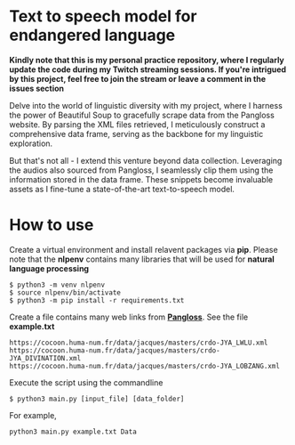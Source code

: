 # Text to speech model for endangered language
**Kindly note that this is my personal practice repository, where I regularly update the code during my Twitch streaming sessions. If you're intrigued by this project, feel free to join the stream or leave a comment in the issues section**

Delve into the world of linguistic diversity with my project, where I harness the power of Beautiful Soup to gracefully scrape data from the Pangloss website. By parsing the XML files retrieved, I meticulously construct a comprehensive data frame, serving as the backbone for my linguistic exploration.

But that's not all - I extend this venture beyond data collection. Leveraging the audios also sourced from Pangloss, I seamlessly clip them using the information stored in the data frame. These snippets become invaluable assets as I fine-tune a state-of-the-art text-to-speech model.

# How to use 

Create a virtual environment and install relavent packages via **pip**. Please note that the **nlpenv** contains many libraries that will be used for **natural language processing**

```
$ python3 -m venv nlpenv
$ source nlpenv/bin/activate 
$ python3 -m pip install -r requirements.txt
```

Create a file contains many web links from **[Pangloss](https://pangloss.cnrs.fr/)**. See the file **example.txt**

```
https://cocoon.huma-num.fr/data/jacques/masters/crdo-JYA_LWLU.xml
https://cocoon.huma-num.fr/data/jacques/masters/crdo-JYA_DIVINATION.xml
https://cocoon.huma-num.fr/data/jacques/masters/crdo-JYA_LOBZANG.xml
```

Execute the script using the commandline

```
$ python3 main.py [input_file] [data_folder]
```

For example, 

```
python3 main.py example.txt Data
```
